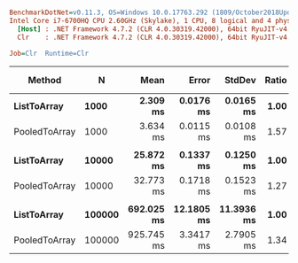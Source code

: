 ``` ini

BenchmarkDotNet=v0.11.3, OS=Windows 10.0.17763.292 (1809/October2018Update/Redstone5)
Intel Core i7-6700HQ CPU 2.60GHz (Skylake), 1 CPU, 8 logical and 4 physical cores
  [Host] : .NET Framework 4.7.2 (CLR 4.0.30319.42000), 64bit RyuJIT-v4.7.3324.0
  Clr    : .NET Framework 4.7.2 (CLR 4.0.30319.42000), 64bit RyuJIT-v4.7.3324.0

Job=Clr  Runtime=Clr  

```
|        Method |      N |       Mean |      Error |     StdDev | Ratio | RatioSD | Gen 0/1k Op | Gen 1/1k Op | Gen 2/1k Op | Allocated Memory/Op |
|-------------- |------- |-----------:|-----------:|-----------:|------:|--------:|------------:|------------:|------------:|--------------------:|
|   **ListToArray** |   **1000** |   **2.309 ms** |  **0.0176 ms** |  **0.0165 ms** |  **1.00** |    **0.00** |  **12785.1563** |           **-** |           **-** |            **38.41 MB** |
| PooledToArray |   1000 |   3.634 ms |  0.0115 ms |  0.0108 ms |  1.57 |    0.01 |  12785.1563 |           - |           - |            38.41 MB |
|               |        |            |            |            |       |         |             |             |             |                     |
|   **ListToArray** |  **10000** |  **25.872 ms** |  **0.1337 ms** |  **0.1250 ms** |  **1.00** |    **0.00** | **126562.5000** |           **-** |           **-** |           **381.93 MB** |
| PooledToArray |  10000 |  32.773 ms |  0.1718 ms |  0.1523 ms |  1.27 |    0.01 | 126533.3333 |           - |           - |           381.93 MB |
|               |        |            |            |            |       |         |             |             |             |                     |
|   **ListToArray** | **100000** | **692.025 ms** | **12.1805 ms** | **11.3936 ms** |  **1.00** |    **0.00** | **803000.0000** | **802000.0000** | **802000.0000** |          **3814.93 MB** |
| PooledToArray | 100000 | 925.745 ms |  3.3417 ms |  2.7905 ms |  1.34 |    0.02 | 910000.0000 | 909000.0000 | 909000.0000 |          3814.93 MB |
